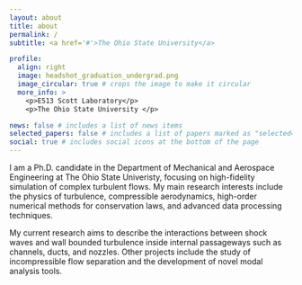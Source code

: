 ```yaml
---
layout: about
title: about
permalink: /
subtitle: <a href='#'>The Ohio State University</a>

profile:
  align: right
  image: headshot_graduation_undergrad.png
  image_circular: true # crops the image to make it circular
  more_info: >
    <p>E513 Scott Laboratory</p>
    <p>The Ohio State University </p>

news: false # includes a list of news items
selected_papers: false # includes a list of papers marked as "selected={true}"
social: true # includes social icons at the bottom of the page
---
```


I am a Ph.D. candidate in the Department of Mechanical and Aerospace Engineering at The Ohio State Univeristy, focusing on high-fidelity simulation of complex turbulent flows. My main research interests include the physics of turbulence, compressible aerodynamics, high-order numerical methods for conservation laws, and advanced data processing techniques.

My current research aims to describe the interactions between shock waves and wall bounded turbulence inside internal passageways such as channels, ducts, and nozzles.
Other projects include the study of incompressible flow separation and the development of novel modal analysis tools.
